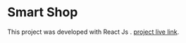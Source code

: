 # Smart Shop

This project was developed with React Js .  [project live link](https://tusher112-ecommerce-react.netlify.app/).

